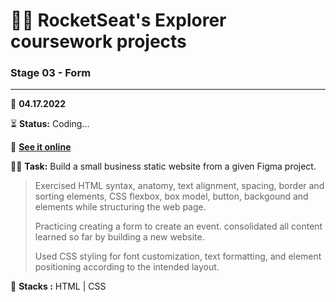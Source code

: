 # 👨‍🚀 RocketSeat's Explorer coursework projects

### Stage 03 - Form

---

      
📅 **04.17.2022**

⏳ **Status:** Coding...

🔗 **[See it online](https://henriquedafonte.github.io/rocketseat-explorer-projects/project04/)**


👨‍💻 **Task:** Build a small business static website from a given Figma project.

> Exercised HTML syntax, anatomy, text alignment, spacing, border and sorting elements, CSS flexbox, box model, button, backgound 
> and elements while structuring the web page.
>
>Practicing creating a form to create an event. consolidated all content learned so far by building a new website.
>
> Used CSS styling for font customization, text formatting, and element positioning according to the intended layout.

🌱 **Stacks :** HTML | CSS
